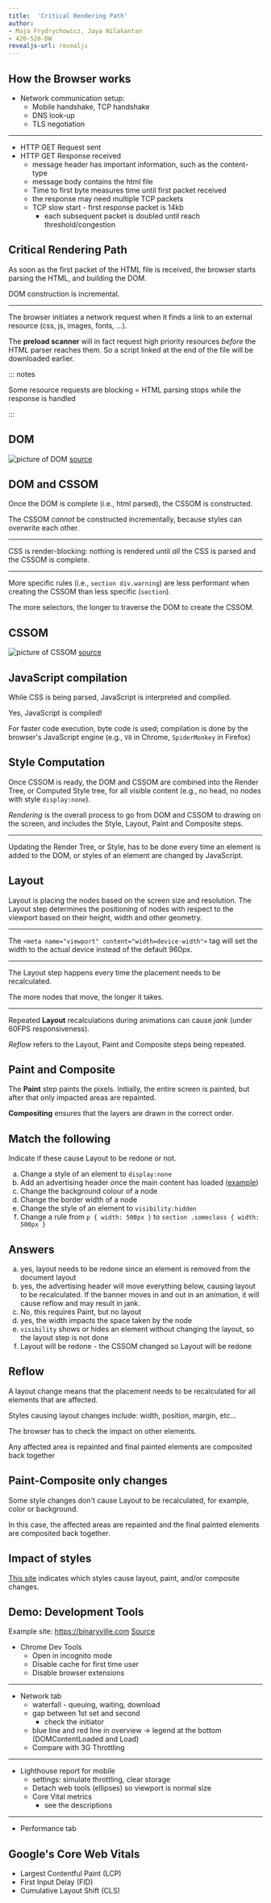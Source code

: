 ```yaml
---
title:  'Critical Rendering Path'
author:
- Maja Frydrychowicz, Jaya Nilakantan
- 420-520-DW
revealjs-url: revealjs
---
```


<style>
  ol li {
    list-style-type: lower-alpha
  } 
</style>

## How the Browser works

* Network communication setup:
  * Mobile handshake, TCP handshake
  * DNS look-up
  * TLS negotiation

---

* HTTP GET Request sent
* HTTP GET Response received
  * message header has important information, such as the content-type
  * message body contains the html file
  * Time to first byte measures time until first packet received
  * the response may need multiple TCP packets
  * TCP slow start - first response packet is 14kb
    * each subsequent packet is doubled until reach threshold/congestion

## Critical Rendering Path

As soon as the first packet of the HTML file is received, the browser starts parsing the HTML, and building the DOM. 

DOM construction is incremental.

---

The browser initiates a network request when it finds a link to an external resource (css, js, images, fonts, ...). 

The **preload scanner** will in fact request  high priority resources *before* the HTML parser reaches them. So a script linked at the end of the file will be downloaded earlier. 

::: notes

Some resource requests are blocking = HTML parsing stops while the response is handled

:::

## DOM

![picture of DOM](img/2-DOM.png) [source](https://medium.com/jspoint/how-the-browser-renders-a-web-page-dom-cssom-and-rendering-df10531c9969)

## DOM and CSSOM

Once the DOM is complete (i.e., html parsed), the CSSOM is constructed. 

The CSSOM *cannot* be constructed incrementally, because styles can overwrite each other. 

---

CSS is render-blocking: nothing is rendered until *all* the CSS is parsed and the CSSOM is complete. 

---

More specific rules (i.e., `section div.warning`) are less performant when creating the CSSOM than less specific (`section`).

The more selectors, the longer to traverse the DOM to create the CSSOM.

## CSSOM

![picture of CSSOM](img/2-CSSOM.png) [source](https://medium.com/jspoint/how-the-browser-renders-a-web-page-dom-cssom-and-rendering-df10531c9969)

## JavaScript compilation

While CSS is being parsed, JavaScript is interpreted and compiled. 

Yes, JavaScript is compiled! 

For faster code execution, byte code is used; compilation is done by the browser's JavaScript engine (e.g., `V8` in Chrome, `SpiderMonkey` in Firefox)

## Style Computation

Once CSSOM is ready, the DOM and CSSOM are combined into the Render Tree, or Computed Style tree, for all visible content (e.g., no head, no nodes with style `display:none`).

*Rendering* is the overall process to go from DOM and CSSOM to drawing on the screen, and includes the Style, Layout, Paint and Composite steps.

---

Updating the Render Tree, or Style, has to be done every time an element is added to the DOM, or styles of an element are changed by JavaScript.

## Layout

Layout is placing the nodes based on the screen size and resolution. The Layout step determines the positioning of nodes with respect to the viewport based on their height, width and other geometry. 

---

The `<meta name="viewport" content="width=device-width">` tag will set the width to the actual device instead of the default 960px. 

---

The Layout step happens every time the placement needs to be recalculated. 

The more nodes that move, the longer it takes. 

---

Repeated **Layout** recalculations during animations can cause *jank* (under 60FPS responsiveness). 

*Reflow* refers to the Layout, Paint and Composite steps being repeated.

## Paint and Composite

The **Paint** step paints the pixels. Initially, the entire screen is painted, but after that only impacted areas are repainted. 

**Compositing** ensures that the layers are drawn in the correct order.

## Match the following

Indicate if these cause Layout to be redone or not.

1. Change a style of an element to `display:none`
2. Add an advertising header once the main content has loaded ([example](https://www.lapresse.ca/))
3. Change the background colour of a node
4. Change the border width of a node
5. Change the style of an element to `visibility:hidden`
6. Change a rule from `p { width: 500px }` to `section .someclass { width: 500px }`

## Answers

1. yes, layout needs to be redone since an element is removed from the document layout
2. yes, the advertising header will move everything below, causing layout to be recalculated. If the banner moves in and out in an animation, it will cause reflow and may result in jank.
3. No, this requires Paint, but no layout
4. yes, the width impacts the space taken by the node
5. `visibility` shows or hides an element without changing the layout, so the layout step is not done
6. Layout will be redone - the CSSOM changed so Layout will be redone

## Reflow

A layout change means that the placement needs to be recalculated for all elements that are affected.

Styles causing layout changes include: width, position, margin, etc...

The browser has to check the impact on other elements.

Any affected area is repainted and final painted elements are composited back together

## Paint-Composite only changes

Some style changes don't cause Layout to be recalculated, for example, color or background.

In this case, the affected areas are repainted and the final painted elements are composited back together.

## Impact of styles

[This site](https://csstriggers.com/) indicates which styles cause layout, paint, and/or composite changes.

## Demo: Development Tools

Example site: 
https://binaryville.com
[Source](https://www.linkedin.com/learning/developing-for-web-performance/how-do-we-measure-performance)

* Chrome Dev Tools
  * Open in incognito mode
  * Disable cache for first time user
  * Disable browser extensions

---

* Network tab
  * waterfall - queuing, waiting, download
  * gap between 1st set and second
    * check the  initiator
  * blue line and red line in overview -> legend at the bottom (DOMContentLoaded and Load)
  * Compare with 3G Throttling

---

* Lighthouse report for mobile
  * settings: simulate throttling, clear storage
  * Detach web tools (ellipses) so viewport is normal size
  * Core Vital metrics
    * see the descriptions

---

* Performance tab

## Google's Core Web Vitals

* Largest Contentful Paint (LCP)
* First Input Delay (FID) 
* Cumulative Layout Shift (CLS)

